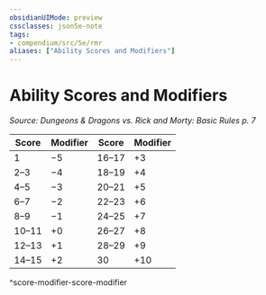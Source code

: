 ```yaml
---
obsidianUIMode: preview
cssclasses: json5e-note
tags:
- compendium/src/5e/rmr
aliases: ["Ability Scores and Modifiers"]
---
```

# Ability Scores and Modifiers
*Source: Dungeons & Dragons vs. Rick and Morty: Basic Rules p. 7* 

| Score | Modifier | Score | Modifier |
|-------|----------|-------|----------|
| 1 | −5 | 16–17 | +3 |
| 2–3 | −4 | 18–19 | +4 |
| 4–5 | −3 | 20–21 | +5 |
| 6–7 | −2 | 22–23 | +6 |
| 8–9 | −1 | 24–25 | +7 |
| 10–11 | +0 | 26–27 | +8 |
| 12–13 | +1 | 28–29 | +9 |
| 14–15 | +2 | 30 | +10 |
^score-modifier-score-modifier